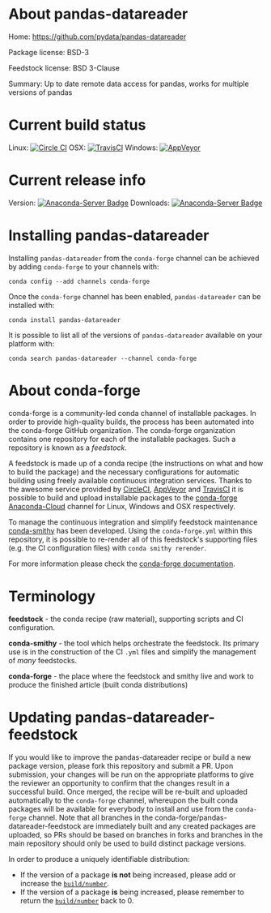 About pandas-datareader
=======================

Home: https://github.com/pydata/pandas-datareader

Package license: BSD-3

Feedstock license: BSD 3-Clause

Summary: Up to date remote data access for pandas, works for multiple versions of pandas



Current build status
====================

Linux: [![Circle CI](https://circleci.com/gh/conda-forge/pandas-datareader-feedstock.svg?style=shield)](https://circleci.com/gh/conda-forge/pandas-datareader-feedstock)
OSX: [![TravisCI](https://travis-ci.org/conda-forge/pandas-datareader-feedstock.svg?branch=master)](https://travis-ci.org/conda-forge/pandas-datareader-feedstock)
Windows: [![AppVeyor](https://ci.appveyor.com/api/projects/status/github/conda-forge/pandas-datareader-feedstock?svg=True)](https://ci.appveyor.com/project/conda-forge/pandas-datareader-feedstock/branch/master)

Current release info
====================
Version: [![Anaconda-Server Badge](https://anaconda.org/conda-forge/pandas-datareader/badges/version.svg)](https://anaconda.org/conda-forge/pandas-datareader)
Downloads: [![Anaconda-Server Badge](https://anaconda.org/conda-forge/pandas-datareader/badges/downloads.svg)](https://anaconda.org/conda-forge/pandas-datareader)

Installing pandas-datareader
============================

Installing `pandas-datareader` from the `conda-forge` channel can be achieved by adding `conda-forge` to your channels with:

```
conda config --add channels conda-forge
```

Once the `conda-forge` channel has been enabled, `pandas-datareader` can be installed with:

```
conda install pandas-datareader
```

It is possible to list all of the versions of `pandas-datareader` available on your platform with:

```
conda search pandas-datareader --channel conda-forge
```


About conda-forge
=================

conda-forge is a community-led conda channel of installable packages.
In order to provide high-quality builds, the process has been automated into the
conda-forge GitHub organization. The conda-forge organization contains one repository
for each of the installable packages. Such a repository is known as a *feedstock*.

A feedstock is made up of a conda recipe (the instructions on what and how to build
the package) and the necessary configurations for automatic building using freely
available continuous integration services. Thanks to the awesome service provided by
[CircleCI](https://circleci.com/), [AppVeyor](http://www.appveyor.com/)
and [TravisCI](https://travis-ci.org/) it is possible to build and upload installable
packages to the [conda-forge](https://anaconda.org/conda-forge)
[Anaconda-Cloud](http://docs.anaconda.org/) channel for Linux, Windows and OSX respectively.

To manage the continuous integration and simplify feedstock maintenance
[conda-smithy](http://github.com/conda-forge/conda-smithy) has been developed.
Using the ``conda-forge.yml`` within this repository, it is possible to re-render all of
this feedstock's supporting files (e.g. the CI configuration files) with ``conda smithy rerender``.

For more information please check the [conda-forge documentation](https://conda-forge.org/docs/).

Terminology
===========

**feedstock** - the conda recipe (raw material), supporting scripts and CI configuration.

**conda-smithy** - the tool which helps orchestrate the feedstock.
                   Its primary use is in the construction of the CI ``.yml`` files
                   and simplify the management of *many* feedstocks.

**conda-forge** - the place where the feedstock and smithy live and work to
                  produce the finished article (built conda distributions)


Updating pandas-datareader-feedstock
====================================

If you would like to improve the pandas-datareader recipe or build a new
package version, please fork this repository and submit a PR. Upon submission,
your changes will be run on the appropriate platforms to give the reviewer an
opportunity to confirm that the changes result in a successful build. Once
merged, the recipe will be re-built and uploaded automatically to the
`conda-forge` channel, whereupon the built conda packages will be available for
everybody to install and use from the `conda-forge` channel.
Note that all branches in the conda-forge/pandas-datareader-feedstock are
immediately built and any created packages are uploaded, so PRs should be based
on branches in forks and branches in the main repository should only be used to
build distinct package versions.

In order to produce a uniquely identifiable distribution:
 * If the version of a package **is not** being increased, please add or increase
   the [``build/number``](http://conda.pydata.org/docs/building/meta-yaml.html#build-number-and-string).
 * If the version of a package **is** being increased, please remember to return
   the [``build/number``](http://conda.pydata.org/docs/building/meta-yaml.html#build-number-and-string)
   back to 0.